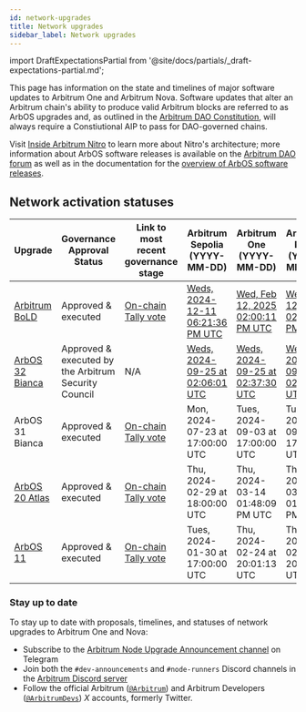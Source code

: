 ```yaml
---
id: network-upgrades
title: Network upgrades
sidebar_label: Network upgrades
---
```


import DraftExpectationsPartial from '@site/docs/partials/_draft-expectations-partial.md'; 

<DraftExpectationsPartial />



This page has information on the state and timelines of major software updates to Arbitrum One and Arbitrum Nova. Software updates that alter an Arbitrum chain's ability to produce valid Arbitrum blocks are referred to as ArbOS upgrades and, as outlined in the [Arbitrum DAO Constitution](./dao-constitution.md), will always require a Constiutional AIP to pass for DAO-governed chains.

Visit [Inside Arbitrum Nitro](https://docs.arbitrum.io/inside-arbitrum-nitro/) to learn more about Nitro's architecture; more information about ArbOS software releases is available on the [Arbitrum DAO forum](https://forum.arbitrum.foundation/t/arbitrum-arbos-upgrades/19695) as well as in the documentation for the [overview of ArbOS software releases](https://docs.arbitrum.io/node-running/reference/arbos-software-releases/overview).

## Network activation statuses

| Upgrade                                                                                                     | Governance Approval Status                            | Link to most recent governance stage                                                                                                                                                                            | Arbitrum Sepolia (YYYY-MM-DD)    | Arbitrum One (YYYY-MM-DD) | Arbitrum Nova     (YYYY-MM-DD)      |
|-------------------------------------------------------------------------------------------------------------|-------------------------------------------------------|-----------------------------------------------------------------------------------------------------------------------------------------------------------------------------------------------------------------|----------------------------------|---------------------------|-------------------------------------|
| [Arbitrum BoLD](https://docs.arbitrum.io/how-arbitrum-works/bold/gentle-introduction)                       | Approved & executed                                   | [On-chain Tally vote](https://www.tally.xyz/gov/arbitrum/proposal/101924107818180443784046677916233531742645798596604549673138282938475874935972?govId=eip155:42161:0xf07DeD9dC292157749B6Fd268E37DF6EA38395B9) | [Weds, 2024-12-11 06:21:36 PM UTC](https://sepolia.etherscan.io/tx/0x84950b761493e33b792986b66201401fce921cc75ad2e1811fea3f2644a27b99) | [Wed, Feb 12, 2025 02:00:11 PM UTC](https://etherscan.io/tx/0xe9788a104f8443b5900e54f8c887f0522d121487fc343a1ff90e1e6ed987967e) | [Wed, Feb 12, 2025 02:00:11 PM UTC](https://etherscan.io/tx/0xe9788a104f8443b5900e54f8c887f0522d121487fc343a1ff90e1e6ed987967e) |
| [ArbOS 32 Bianca](https://docs.arbitrum.io/run-arbitrum-node/arbos-releases/arbos32)                        | Approved & executed by the Arbitrum Security Council  | N/A                                                                                                                                                                                                             | [Weds, 2024-09-25 at 02:06:01 UTC](https://sepolia.arbiscan.io/tx/0x180d29cc945cbedbb7076d721560cecbde71cda9b61a1614535f88e712dce692)  | [Weds, 2024-09-25 at 02:37:30 UTC](https://arbiscan.io/tx/0x28f3ae9002bd49f4bbcb6ffa48b2e8f30692f7fdf0b9d84e4c2a4e0b75d732e8) | [Weds, 2024-09-25 at 02:26:11 UTC](https://nova.arbiscan.io/tx/0x77224d12d0154bf971094202a5e24cbc21b7e8f1bef2d716098e9fc9b34202b7) |
| ArbOS 31 Bianca                                                                                             | Approved & executed                                   | [On-chain Tally vote](https://www.tally.xyz/gov/arbitrum/proposal/108288822474129076868455956066667369439381709547570289793612729242368710728616)                                                               | Mon, 2024-07-23 at 17:00:00 UTC  | Tues, 2024-09-03 at 17:00:00 UTC | Tues, 2024-09-03 at 17:00:00 UTC |
| [ArbOS 20 Atlas](https://docs.arbitrum.io/node-running/reference/arbos-software-releases/arbos20)           | Approved & executed                                   | [On-chain Tally vote](https://www.tally.xyz/gov/arbitrum/proposal/46905320292877192134536823079608810426433248493109520384601548724615383601450?chart=bubble)                                                   | Thu, 2024-02-29 at 18:00:00 UTC  | Thu, 2024-03-14 01:48:09 PM UTC | Thu, 2024-03-14 01:48:09 PM UTC            |
| [ArbOS 11](https://docs.arbitrum.io/node-running/reference/arbos-software-releases/arbos11)                 | Approved & executed                                   | [On-chain Tally vote](https://www.tally.xyz/gov/arbitrum/proposal/77069694702187027448745871790562515795432836429094222862498991082283032976814)                                                                | Tues, 2024-01-30 at 17:00:00 UTC | Thu, 2024-02-24 at 20:01:13 UTC | Thu, 2024-02-24 at 20:01:13 UTC |


### Stay up to date
To stay up to date with proposals, timelines, and statuses of network upgrades to Arbitrum One and Nova:
- Subscribe to the [Arbitrum Node Upgrade Announcement channel](https://t.me/arbitrumnodeupgrade) on Telegram
- Join both the `#dev-announcements` and `#node-runners` Discord channels in the [Arbitrum Discord server](https://discord.gg/arbitrum)
- Follow the official Arbitrum ([`@Arbitrum`](https://twitter.com/arbitrum)) and Arbitrum Developers ([`@ArbitrumDevs`](https://twitter.com/ArbitrumDevs)) _X_ accounts, formerly Twitter.
